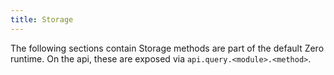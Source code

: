 ```yaml
---
title: Storage
---
```


The following sections contain Storage methods are part of the default Zero runtime. On the api, these are exposed via `api.query.<module>.<method>`. 
